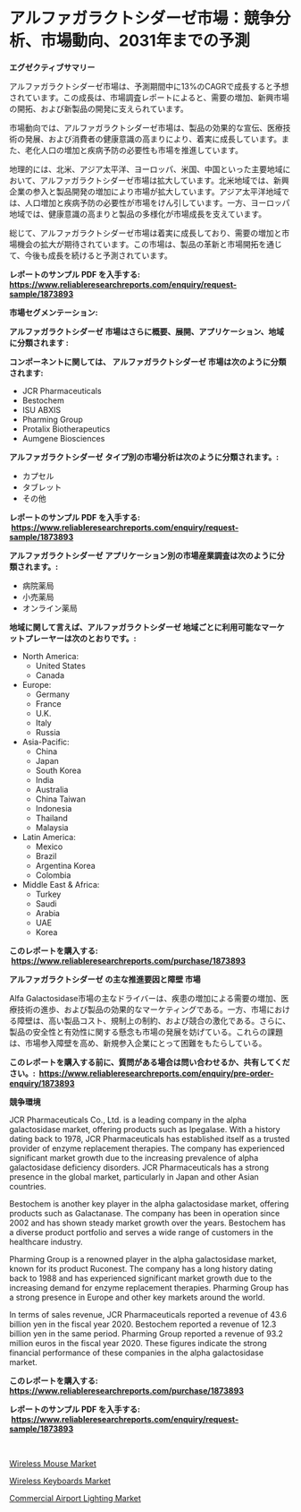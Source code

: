 <p><h1>アルファガラクトシダーゼ市場：競争分析、市場動向、2031年までの予測</h1></p><p><strong>エグゼクティブサマリー</strong></p>
<p><p>アルファガラクトシダーゼ市場は、予測期間中に13%のCAGRで成長すると予想されています。この成長は、市場調査レポートによると、需要の増加、新興市場の開拓、および新製品の開発に支えられています。</p><p>市場動向では、アルファガラクトシダーゼ市場は、製品の効果的な宣伝、医療技術の発展、および消費者の健康意識の高まりにより、着実に成長しています。また、老化人口の増加と疾病予防の必要性も市場を推進しています。</p><p>地理的には、北米、アジア太平洋、ヨーロッパ、米国、中国といった主要地域において、アルファガラクトシダーゼ市場は拡大しています。北米地域では、新興企業の参入と製品開発の増加により市場が拡大しています。アジア太平洋地域では、人口増加と疾病予防の必要性が市場をけん引しています。一方、ヨーロッパ地域では、健康意識の高まりと製品の多様化が市場成長を支えています。</p><p>総じて、アルファガラクトシダーゼ市場は着実に成長しており、需要の増加と市場機会の拡大が期待されています。この市場は、製品の革新と市場開拓を通じて、今後も成長を続けると予測されています。</p></p>
<p><strong>レポートのサンプル PDF を入手する: <a href="https://www.reliableresearchreports.com/enquiry/request-sample/1873893">https://www.reliableresearchreports.com/enquiry/request-sample/1873893</a></strong></p>
<p><strong>市場セグメンテーション:</strong></p>
<p><strong> アルファガラクトシダーゼ 市場はさらに概要、展開、アプリケーション、地域に分類されます :</strong></p>
<p><strong>コンポーネントに関しては、 アルファガラクトシダーゼ 市場は次のように分類されます: &nbsp;</strong></p>
<p><ul><li>JCR Pharmaceuticals</li><li>Bestochem</li><li>ISU ABXIS</li><li>Pharming Group</li><li>Protalix Biotherapeutics</li><li>Aumgene Biosciences</li></ul></p>
<p><strong> アルファガラクトシダーゼ タイプ別の市場分析は次のように分類されます。:</strong></p>
<p><ul><li>カプセル</li><li>タブレット</li><li>その他</li></ul></p>
<p><strong>レポートのサンプル PDF を入手する: &nbsp;<a href="https://www.reliableresearchreports.com/enquiry/request-sample/1873893">https://www.reliableresearchreports.com/enquiry/request-sample/1873893</a></strong></p>
<p><strong> アルファガラクトシダーゼ アプリケーション別の市場産業調査は次のように分類されます。:</strong></p>
<p><ul><li>病院薬局</li><li>小売薬局</li><li>オンライン薬局</li></ul></p>
<p><strong>地域に関して言えば、アルファガラクトシダーゼ 地域ごとに利用可能なマーケットプレーヤーは次のとおりです。:</strong></p>
<p><ul>
    <li>
        North America:
        <ul>
            <li>United States</li>
            <li>Canada</li>
        </ul>
    </li>
    <li>
        Europe:
        <ul>
            <li>Germany</li>
            <li>France</li>
            <li>U.K.</li>
            <li>Italy</li>
            <li>Russia</li>
        </ul>
    </li>
    <li>
        Asia-Pacific:
        <ul>
            <li>China</li>
            <li>Japan</li>
            <li>South Korea</li>
            <li>India</li>
            <li>Australia</li>
            <li>China Taiwan</li>
            <li>Indonesia</li>
            <li>Thailand</li>
            <li>Malaysia</li>
        </ul>
    </li>
    <li>
        Latin America:
        <ul>
            <li>Mexico</li>
            <li>Brazil</li>
            <li>Argentina Korea</li>
            <li>Colombia</li>
        </ul>
    </li>
    <li>
        Middle East & Africa:
        <ul>
            <li>Turkey</li>
            <li>Saudi</li>
            <li>Arabia</li>
            <li>UAE</li>
            <li>Korea</li>
        </ul>
    </li>
    </ul></p>
<p><strong>このレポートを購入する: &nbsp;<a href="https://www.reliableresearchreports.com/purchase/1873893">https://www.reliableresearchreports.com/purchase/1873893</a></strong></p>
<p><strong>アルファガラクトシダーゼ の主な推進要因と障壁 市場</strong></p>
<p><p>Alfa Galactosidase市場の主なドライバーは、疾患の増加による需要の増加、医療技術の進歩、および製品の効果的なマーケティングである。一方、市場における障壁は、高い製品コスト、規制上の制約、および競合の激化である。さらに、製品の安全性と有効性に関する懸念も市場の発展を妨げている。これらの課題は、市場参入障壁を高め、新規参入企業にとって困難をもたらしている。</p></p>
<p><strong>このレポートを購入する前に、質問がある場合は問い合わせるか、共有してください。:&nbsp; <a href="https://www.reliableresearchreports.com/enquiry/pre-order-enquiry/1873893">https://www.reliableresearchreports.com/enquiry/pre-order-enquiry/1873893</a></strong></p>
<p><strong>競争環境</strong></p>
<p><p>JCR Pharmaceuticals Co., Ltd. is a leading company in the alpha galactosidase market, offering products such as Ipegalase. With a history dating back to 1978, JCR Pharmaceuticals has established itself as a trusted provider of enzyme replacement therapies. The company has experienced significant market growth due to the increasing prevalence of alpha galactosidase deficiency disorders. JCR Pharmaceuticals has a strong presence in the global market, particularly in Japan and other Asian countries.</p><p>Bestochem is another key player in the alpha galactosidase market, offering products such as Galactanase. The company has been in operation since 2002 and has shown steady market growth over the years. Bestochem has a diverse product portfolio and serves a wide range of customers in the healthcare industry.</p><p>Pharming Group is a renowned player in the alpha galactosidase market, known for its product Ruconest. The company has a long history dating back to 1988 and has experienced significant market growth due to the increasing demand for enzyme replacement therapies. Pharming Group has a strong presence in Europe and other key markets around the world.</p><p>In terms of sales revenue, JCR Pharmaceuticals reported a revenue of 43.6 billion yen in the fiscal year 2020. Bestochem reported a revenue of 12.3 billion yen in the same period. Pharming Group reported a revenue of 93.2 million euros in the fiscal year 2020. These figures indicate the strong financial performance of these companies in the alpha galactosidase market.</p></p>
<p><strong>このレポートを購入する: &nbsp; <a href="https://www.reliableresearchreports.com/purchase/1873893">https://www.reliableresearchreports.com/purchase/1873893</a></strong></p>
<p><strong>レポートのサンプル PDF を入手する: &nbsp;<a href="https://www.reliableresearchreports.com/enquiry/request-sample/1873893">https://www.reliableresearchreports.com/enquiry/request-sample/1873893</a></strong><strong></strong></p>
<p>&nbsp;</p>
<p><p><a href="https://github.com/yemakinde/Market-Research-Report-List-1/blob/main/wireless-mouse-market.md">Wireless Mouse Market</a></p><p><a href="https://github.com/jsmusil/Market-Research-Report-List-2/blob/main/wireless-keyboards-market.md">Wireless Keyboards Market</a></p><p><a href="https://github.com/bmorecock/Market-Research-Report-List-2/blob/main/commercial-airport-lighting-market.md">Commercial Airport Lighting Market</a></p></p>